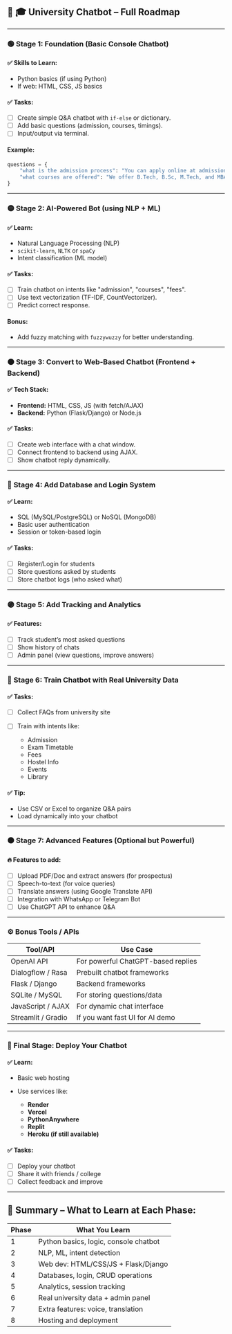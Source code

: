 ## 🎯 **🎓 University Chatbot – Full Roadmap**

---

### 🟢 **Stage 1: Foundation (Basic Console Chatbot)**

#### ✅ Skills to Learn:

* Python basics (if using Python)
* If web: HTML, CSS, JS basics

#### ✅ Tasks:

* [ ] Create simple Q\&A chatbot with `if-else` or dictionary.
* [ ] Add basic questions (admission, courses, timings).
* [ ] Input/output via terminal.

#### Example:

```python
questions = {
    "what is the admission process": "You can apply online at admissions.university.edu.",
    "what courses are offered": "We offer B.Tech, B.Sc, M.Tech, and MBA programs."
}
```

---

### 🟡 **Stage 2: AI-Powered Bot (using NLP + ML)**

#### ✅ Learn:

* Natural Language Processing (NLP)
* `scikit-learn`, `NLTK` or `spaCy`
* Intent classification (ML model)

#### ✅ Tasks:

* [ ] Train chatbot on intents like "admission", "courses", "fees".
* [ ] Use text vectorization (TF-IDF, CountVectorizer).
* [ ] Predict correct response.

#### Bonus:

* Add fuzzy matching with `fuzzywuzzy` for better understanding.

---

### 🟠 **Stage 3: Convert to Web-Based Chatbot (Frontend + Backend)**

#### ✅ Tech Stack:

* **Frontend:** HTML, CSS, JS (with fetch/AJAX)
* **Backend:** Python (Flask/Django) or Node.js

#### ✅ Tasks:

* [ ] Create web interface with a chat window.
* [ ] Connect frontend to backend using AJAX.
* [ ] Show chatbot reply dynamically.

---

### 🔵 **Stage 4: Add Database and Login System**

#### ✅ Learn:

* SQL (MySQL/PostgreSQL) or NoSQL (MongoDB)
* Basic user authentication
* Session or token-based login

#### ✅ Tasks:

* [ ] Register/Login for students
* [ ] Store questions asked by students
* [ ] Store chatbot logs (who asked what)

---

### 🟣 **Stage 5: Add Tracking and Analytics**

#### ✅ Features:

* [ ] Track student’s most asked questions
* [ ] Show history of chats
* [ ] Admin panel (view questions, improve answers)

---

### 🔴 **Stage 6: Train Chatbot with Real University Data**

#### ✅ Tasks:

* [ ] Collect FAQs from university site
* [ ] Train with intents like:

  * Admission
  * Exam Timetable
  * Fees
  * Hostel Info
  * Events
  * Library

#### ✅ Tip:

* Use CSV or Excel to organize Q\&A pairs
* Load dynamically into your chatbot

---

### ⚫ **Stage 7: Advanced Features (Optional but Powerful)**

#### 🔥 Features to add:

* [ ] Upload PDF/Doc and extract answers (for prospectus)
* [ ] Speech-to-text (for voice queries)
* [ ] Translate answers (using Google Translate API)
* [ ] Integration with WhatsApp or Telegram Bot
* [ ] Use ChatGPT API to enhance Q\&A

---

### ⚙️ **Bonus Tools / APIs**

| Tool/API           | Use Case                           |
| ------------------ | ---------------------------------- |
| OpenAI API         | For powerful ChatGPT-based replies |
| Dialogflow / Rasa  | Prebuilt chatbot frameworks        |
| Flask / Django     | Backend frameworks                 |
| SQLite / MySQL     | For storing questions/data         |
| JavaScript / AJAX  | For dynamic chat interface         |
| Streamlit / Gradio | If you want fast UI for AI demo    |

---

### 🚀 Final Stage: **Deploy Your Chatbot**

#### ✅ Learn:

* Basic web hosting
* Use services like:

  * **Render**
  * **Vercel**
  * **PythonAnywhere**
  * **Replit**
  * **Heroku (if still available)**

#### ✅ Tasks:

* [ ] Deploy your chatbot
* [ ] Share it with friends / college
* [ ] Collect feedback and improve

---

## 📌 Summary – What to Learn at Each Phase:

| Phase | What You Learn                        |
| ----- | ------------------------------------- |
| 1     | Python basics, logic, console chatbot |
| 2     | NLP, ML, intent detection             |
| 3     | Web dev: HTML/CSS/JS + Flask/Django   |
| 4     | Databases, login, CRUD operations     |
| 5     | Analytics, session tracking           |
| 6     | Real university data + admin panel    |
| 7     | Extra features: voice, translation    |
| 8     | Hosting and deployment                |